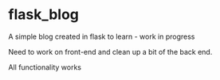 # flask_blog
A simple blog created in flask to learn - work in progress

Need to work on front-end and clean up a bit of the back end.

All functionality works

